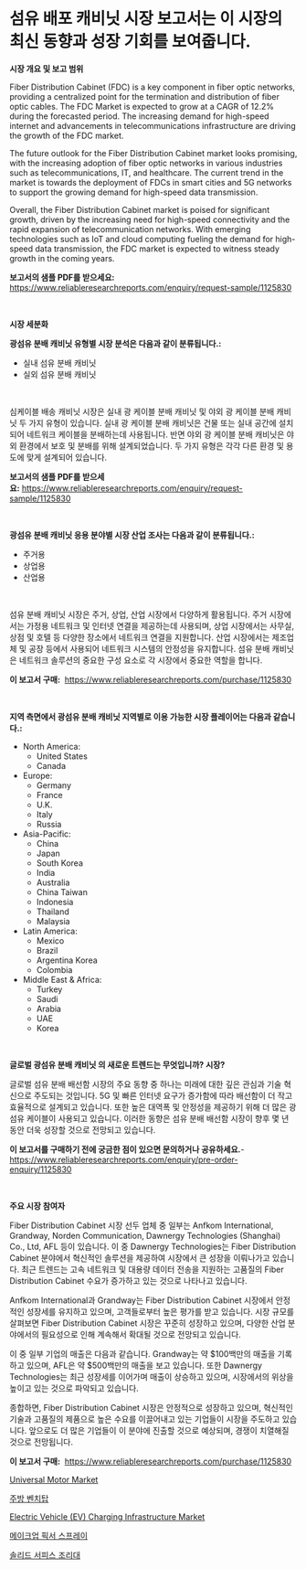 <p><h1>섬유 배포 캐비닛 시장 보고서는 이 시장의 최신 동향과 성장 기회를 보여줍니다.</h1></p><p><strong>시장 개요 및 보고 범위</strong></p>
<p><p>Fiber Distribution Cabinet (FDC) is a key component in fiber optic networks, providing a centralized point for the termination and distribution of fiber optic cables. The FDC Market is expected to grow at a CAGR of 12.2% during the forecasted period. The increasing demand for high-speed internet and advancements in telecommunications infrastructure are driving the growth of the FDC market.</p><p>The future outlook for the Fiber Distribution Cabinet market looks promising, with the increasing adoption of fiber optic networks in various industries such as telecommunications, IT, and healthcare. The current trend in the market is towards the deployment of FDCs in smart cities and 5G networks to support the growing demand for high-speed data transmission.</p><p>Overall, the Fiber Distribution Cabinet market is poised for significant growth, driven by the increasing need for high-speed connectivity and the rapid expansion of telecommunication networks. With emerging technologies such as IoT and cloud computing fueling the demand for high-speed data transmission, the FDC market is expected to witness steady growth in the coming years.</p></p>
<p><strong>보고서의 샘플 PDF를 받으세요:</strong> <a href="https://www.reliableresearchreports.com/enquiry/request-sample/1125830">https://www.reliableresearchreports.com/enquiry/request-sample/1125830</a></p>
<p>&nbsp;</p>
<p><strong>시장 세분화</strong></p>
<p><strong>광섬유 분배 캐비닛 유형별 시장 분석은 다음과 같이 분류됩니다.:</strong></p>
<p><ul><li>실내 섬유 분배 캐비닛</li><li>실외 섬유 분배 캐비닛</li></ul></p>
<p>&nbsp;</p>
<p><p>심케이블 배송 캐비닛 시장은 실내 광 케이블 분배 캐비닛 및 야외 광 케이블 분배 캐비닛 두 가지 유형이 있습니다. 실내 광 케이블 분배 캐비닛은 건물 또는 실내 공간에 설치되어 네트워크 케이블을 분배하는데 사용됩니다. 반면 야외 광 케이블 분배 캐비닛은 야외 환경에서 보호 및 분배를 위해 설계되었습니다. 두 가지 유형은 각각 다른 환경 및 용도에 맞게 설계되어 있습니다.</p></p>
<p><strong>보고서의 샘플 PDF를 받으세요:</strong>&nbsp;<a href="https://www.reliableresearchreports.com/enquiry/request-sample/1125830">https://www.reliableresearchreports.com/enquiry/request-sample/1125830</a></p>
<p>&nbsp;</p>
<p><strong> 광섬유 분배 캐비닛 응용 분야별 시장 산업 조사는 다음과 같이 분류됩니다.:</strong></p>
<p><ul><li>주거용</li><li>상업용</li><li>산업용</li></ul></p>
<p>&nbsp;</p>
<p><p>섬유 분배 캐비닛 시장은 주거, 상업, 산업 시장에서 다양하게 활용됩니다. 주거 시장에서는 가정용 네트워크 및 인터넷 연결을 제공하는데 사용되며, 상업 시장에서는 사무실, 상점 및 호텔 등 다양한 장소에서 네트워크 연결을 지원합니다. 산업 시장에서는 제조업체 및 공장 등에서 사용되어 네트워크 시스템의 안정성을 유지합니다. 섬유 분배 캐비닛은 네트워크 솔루션의 중요한 구성 요소로 각 시장에서 중요한 역할을 합니다.</p></p>
<p><strong>이 보고서 구매:</strong>&nbsp; <a href="https://www.reliableresearchreports.com/purchase/1125830">https://www.reliableresearchreports.com/purchase/1125830</a></p>
<p>&nbsp;</p>
<p><strong>지역 측면에서 광섬유 분배 캐비닛 지역별로 이용 가능한 시장 플레이어는 다음과 같습니다.:</strong></p>
<p><ul>
    <li>
        North America:
        <ul>
            <li>United States</li>
            <li>Canada</li>
        </ul>
    </li>
    <li>
        Europe:
        <ul>
            <li>Germany</li>
            <li>France</li>
            <li>U.K.</li>
            <li>Italy</li>
            <li>Russia</li>
        </ul>
    </li>
    <li>
        Asia-Pacific:
        <ul>
            <li>China</li>
            <li>Japan</li>
            <li>South Korea</li>
            <li>India</li>
            <li>Australia</li>
            <li>China Taiwan</li>
            <li>Indonesia</li>
            <li>Thailand</li>
            <li>Malaysia</li>
        </ul>
    </li>
    <li>
        Latin America:
        <ul>
            <li>Mexico</li>
            <li>Brazil</li>
            <li>Argentina Korea</li>
            <li>Colombia</li>
        </ul>
    </li>
    <li>
        Middle East & Africa:
        <ul>
            <li>Turkey</li>
            <li>Saudi</li>
            <li>Arabia</li>
            <li>UAE</li>
            <li>Korea</li>
        </ul>
    </li>
    </ul></p>
<p>&nbsp;</p>
<p><strong>글로벌 광섬유 분배 캐비닛 의 새로운 트렌드는 무엇입니까? 시장?</strong></p>
<p><p>글로벌 섬유 분배 배선함 시장의 주요 동향 중 하나는 미래에 대한 깊은 관심과 기술 혁신으로 주도되는 것입니다. 5G 및 빠른 인터넷 요구가 증가함에 따라 배선함이 더 작고 효율적으로 설계되고 있습니다. 또한 높은 대역폭 및 안정성을 제공하기 위해 더 많은 광섬유 케이블이 사용되고 있습니다. 이러한 동향은 섬유 분배 배선함 시장이 향후 몇 년 동안 더욱 성장할 것으로 전망되고 있습니다.</p></p>
<p><strong>이 보고서를 구매하기 전에 궁금한 점이 있으면 문의하거나 공유하세요.</strong>- <a href="https://www.reliableresearchreports.com/enquiry/pre-order-enquiry/1125830">https://www.reliableresearchreports.com/enquiry/pre-order-enquiry/1125830</a></p>
<p>&nbsp;</p>
<p><strong>주요 시장 참여자</strong></p>
<p><p>Fiber Distribution Cabinet 시장 선두 업체 중 일부는 Anfkom International, Grandway, Norden Communication, Dawnergy Technologies (Shanghai) Co., Ltd, AFL 등이 있습니다. 이 중 Dawnergy Technologies는 Fiber Distribution Cabinet 분야에서 혁신적인 솔루션을 제공하여 시장에서 큰 성장을 이뤄나가고 있습니다. 최근 트렌드는 고속 네트워크 및 대용량 데이터 전송을 지원하는 고품질의 Fiber Distribution Cabinet 수요가 증가하고 있는 것으로 나타나고 있습니다.</p><p>Anfkom International과 Grandway는 Fiber Distribution Cabinet 시장에서 안정적인 성장세를 유지하고 있으며, 고객들로부터 높은 평가를 받고 있습니다. 시장 규모를 살펴보면 Fiber Distribution Cabinet 시장은 꾸준히 성장하고 있으며, 다양한 산업 분야에서의 필요성으로 인해 계속해서 확대될 것으로 전망되고 있습니다.</p><p>이 중 일부 기업의 매출은 다음과 같습니다. Grandway는 약 $100백만의 매출을 기록하고 있으며, AFL은 약 $500백만의 매출을 보고 있습니다. 또한 Dawnergy Technologies는 최근 성장세를 이어가며 매출이 상승하고 있으며, 시장에서의 위상을 높이고 있는 것으로 파악되고 있습니다.</p><p>종합하면, Fiber Distribution Cabinet 시장은 안정적으로 성장하고 있으며, 혁신적인 기술과 고품질의 제품으로 높은 수요를 이끌어내고 있는 기업들이 시장을 주도하고 있습니다. 앞으로도 더 많은 기업들이 이 분야에 진출할 것으로 예상되며, 경쟁이 치열해질 것으로 전망됩니다.</p></p>
<p><strong>이 보고서 구매:</strong>&nbsp;&nbsp;<a href="https://www.reliableresearchreports.com/purchase/1125830">https://www.reliableresearchreports.com/purchase/1125830</a></p>
<p><p><a href="https://sudsy-motorcycle-bbc.notion.site/Universal-Motor-Market-Size-Furnishes-Valuable-Information-Encompassing-Market-Share-Market-Trends--381c235ee23249f39b0dd8b6f1b12045">Universal Motor Market</a></p><p><a href="https://medium.com/@kelvinfeenrey98677/%EC%A3%BC%EB%B0%A9-%EB%B2%A4%EC%B9%98%ED%83%91-%EC%8B%9C%EC%9E%A5%EC%9D%80-%EC%8B%9C%EC%9E%A5-%EC%A0%90%EC%9C%A0%EC%9C%A8-%EA%B7%9C%EB%AA%A8-%EB%B0%8F-2031%EB%85%84%EA%B9%8C%EC%A7%80-%EC%98%88%EC%83%81%EB%90%98%EB%8A%94-%EC%98%88%EC%B8%A1%EC%97%90-%EC%B4%88%EC%A0%90%EC%9D%84-%EB%A7%9E%EC%B6%A5%EB%8B%88%EB%8B%A4-49a3c23975fe">주방 벤치탑</a></p><p><a href="https://issuu.com/reportprime-2/docs/electric-vehicle-ev-charging-infrastructure-market">Electric Vehicle (EV) Charging Infrastructure Market</a></p><p><a href="https://github.com/lzrvbyqzftro57/Market-Research-Report-List-1/blob/main/2879205189602.md">메이크업 픽서 스프레이</a></p><p><a href="https://medium.com/@kelvinfeenrey98677/%EA%B3%A0%EC%B2%B4-%ED%91%9C%EB%A9%B4-%EA%B3%84%EC%82%B0%EB%8C%80-%EC%8B%9C%EC%9E%A5-%EC%8B%9C%EC%9E%A5-%EC%A0%90%EC%9C%A0%EC%9C%A8-%EC%8B%9C%EC%9E%A5-%EB%8F%99%ED%96%A5-%EB%B0%8F-%EB%AF%B8%EB%9E%98-%EC%84%B1%EC%9E%A5-%ED%83%90%EC%83%89-b470dd7ef176">솔리드 서피스 조리대</a></p></p>
